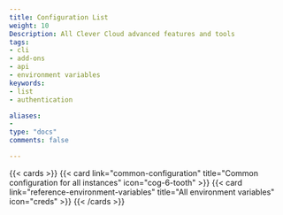 ```yaml
---
title: Configuration List
weight: 10
Description: All Clever Cloud advanced features and tools
tags:
- cli
- add-ons
- api
- environment variables
keywords:
- list
- authentication

aliases:
- 
type: "docs"
comments: false

---
```


{{< cards >}}
  {{< card link="common-configuration" title="Common configuration for all instances" icon="cog-6-tooth" >}}
  {{< card link="reference-environment-variables" title="All environment variables" icon="creds" >}}
{{< /cards >}}
